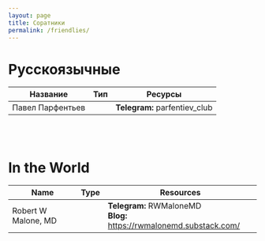 ```yaml
---
layout: page
title: Соратники
permalink: /friendlies/
---
```


# Русскоязычные

Название|Тип|Ресурсы
--------|---|-------
Павел Парфентьев||**Telegram:** parfentiev_club

<br/><br/>

# In the World

Name|Type|Resources
--------|---|-------
Robert W Malone, MD||**Telegram:** RWMaloneMD<br/>**Blog:** https://rwmalonemd.substack.com/
